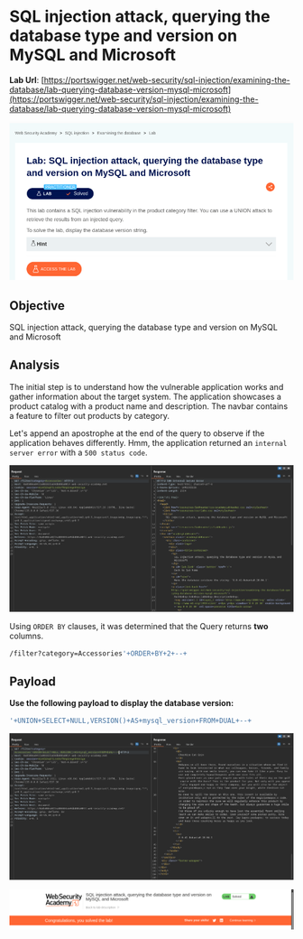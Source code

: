 # SQL injection attack, querying the database type and version on MySQL and Microsoft

**Lab Url**: [https://portswigger.net/web-security/sql-injection/examining-the-database/lab-querying-database-version-mysql-microsoft](https://portswigger.net/web-security/sql-injection/examining-the-database/lab-querying-database-version-mysql-microsoft)

![Lab Description](img/lab-description.png)

## Objective

SQL injection attack, querying the database type and version on MySQL and Microsoft

## Analysis

The initial step is to understand how the vulnerable application works and gather information about the target system. The application showcases a product catalog with a product name and description. The navbar contains a feature to filter out products by category.

Let's append an apostrophe at the end of the query to observe if the application behaves differently. Hmm, the application returned an `internal server error` with a `500 status code`.

![internal Server Error](img/internal-server-error.png)

Using `ORDER BY` clauses, it was determined that the Query returns **two** columns.

```bash
/filter?category=Accessories'+ORDER+BY+2+--+
```

## Payload

**Use the following payload to display the database version:**

```bash
'+UNION+SELECT+NULL,VERSION()+AS+mysql_version+FROM+DUAL+--+
```

![Payload](img/payload.png)

![Lab Solved](img/lab-solved.png)
